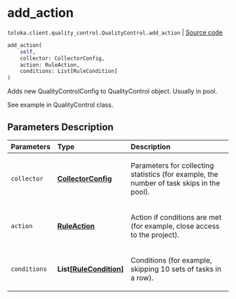 # add_action
`toloka.client.quality_control.QualityControl.add_action` | [Source code](https://github.com/Toloka/toloka-kit/blob/v1.1.0.post1/src/client/quality_control.py#L130)

```python
add_action(
    self,
    collector: CollectorConfig,
    action: RuleAction,
    conditions: List[RuleCondition]
)
```

Adds new QualityControlConfig to QualityControl object. Usually in pool.


See example in QualityControl class.

## Parameters Description

| Parameters | Type | Description |
| :----------| :----| :-----------|
`collector`|**[CollectorConfig](toloka.client.collectors.CollectorConfig.md)**|<p>Parameters for collecting statistics (for example, the number of task skips in the pool).</p>
`action`|**[RuleAction](toloka.client.actions.RuleAction.md)**|<p>Action if conditions are met (for example, close access to the project).</p>
`conditions`|**List\[[RuleCondition](toloka.client.conditions.RuleCondition.md)\]**|<p>Conditions (for example, skipping 10 sets of tasks in a row).</p>
